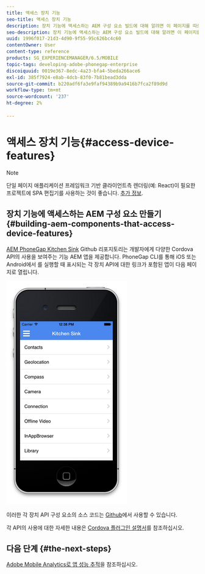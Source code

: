 ```yaml
---
title: 액세스 장치 기능
seo-title: 액세스 장치 기능
description: 장치 기능에 액세스하는 AEM 구성 요소 빌드에 대해 알려면 이 페이지를 따르십시오. AEM PhoneGap Kitchen Sink Github 리포지토리는 개발자에게 다양한 Cordova API의 사용을 보여주는 기능 AEM 앱을 제공합니다.
seo-description: 장치 기능에 액세스하는 AEM 구성 요소 빌드에 대해 알려면 이 페이지를 따르십시오. AEM PhoneGap Kitchen Sink Github 리포지토리는 개발자에게 다양한 Cordova API의 사용을 보여주는 기능 AEM 앱을 제공합니다.
uuid: 1996f017-21d3-4d90-9f55-95c626bc4c60
contentOwner: User
content-type: reference
products: SG_EXPERIENCEMANAGER/6.5/MOBILE
topic-tags: developing-adobe-phonegap-enterprise
discoiquuid: 0019e367-8edc-4a23-bfa4-5beda266ace6
exl-id: 385f7924-e8ab-4dcb-83f0-7b81bead3dda
source-git-commit: b220adf6fa3e9faf94389b9a9416b7fca2f89d9d
workflow-type: tm+mt
source-wordcount: '237'
ht-degree: 2%

---
```


# 액세스 장치 기능{#access-device-features}

>[!NOTE]
>
>단일 페이지 애플리케이션 프레임워크 기반 클라이언트측 렌더링(예: React)이 필요한 프로젝트에 SPA 편집기를 사용하는 것이 좋습니다. [추가 정보](/help/sites-developing/spa-overview.md).

## 장치 기능에 액세스하는 AEM 구성 요소 만들기 {#building-aem-components-that-access-device-features}

[AEM PhoneGap Kitchen Sink](https://github.com/blefebvre/aem-phonegap-kitchen-sink) Github 리포지토리는 개발자에게 다양한 Cordova API의 사용을 보여주는 기능 AEM 앱을 제공합니다. PhoneGap CLI를 통해 iOS 또는 Android에서 를 실행할 때 표시되는 각 장치 API에 대한 링크가 포함된 앱이 다음 페이지로 열립니다.

![chlimage_1-107](assets/chlimage_1-107.png)

이러한 각 장치 API 구성 요소의 소스 코드는 [Github](https://github.com/blefebvre/aem-phonegap-kitchen-sink/tree/master/content/src/main/content/jcr_root/apps/brucelefebvre/kitchen-sink/components)에서 사용할 수 있습니다.

각 API의 사용에 대한 자세한 내용은 [Cordova 플러그인 설명서](https://docs.phonegap.com/en/4.0.0/cordova_plugins_pluginapis.md.html)를 참조하십시오.

## 다음 단계 {#the-next-steps}

[Adobe Mobile Analytics로 앱 성능 추적](/help/mobile/phonegap-intro-to-app-analytics.md)을 참조하십시오.
